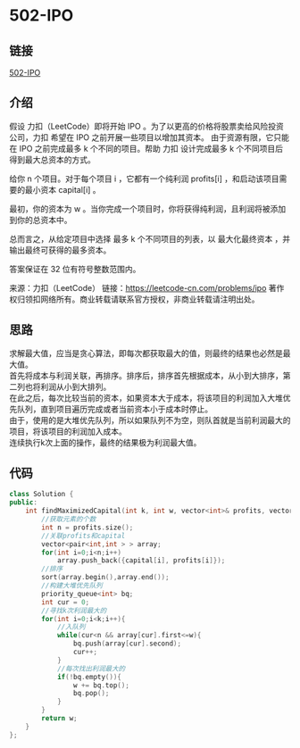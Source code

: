 # 502-IPO
## 链接
[502-IPO](https://leetcode-cn.com/problems/ipo/)
## 介绍
假设 力扣（LeetCode）即将开始 IPO 。为了以更高的价格将股票卖给风险投资公司，力扣 希望在 IPO 之前开展一些项目以增加其资本。 由于资源有限，它只能在 IPO 之前完成最多 k 个不同的项目。帮助 力扣 设计完成最多 k 个不同项目后得到最大总资本的方式。

给你 n 个项目。对于每个项目 i ，它都有一个纯利润 profits[i] ，和启动该项目需要的最小资本 capital[i] 。

最初，你的资本为 w 。当你完成一个项目时，你将获得纯利润，且利润将被添加到你的总资本中。

总而言之，从给定项目中选择 最多 k 个不同项目的列表，以 最大化最终资本 ，并输出最终可获得的最多资本。

答案保证在 32 位有符号整数范围内。

来源：力扣（LeetCode）
链接：https://leetcode-cn.com/problems/ipo
著作权归领扣网络所有。商业转载请联系官方授权，非商业转载请注明出处。
## 思路
求解最大值，应当是贪心算法，即每次都获取最大的值，则最终的结果也必然是最大值。  
首先将成本与利润关联，再排序。排序后，排序首先根据成本，从小到大排序，第二列也将利润从小到大排列。  
在此之后，每次比较当前的资本，如果资本大于成本，将该项目的利润加入大堆优先队列，直到项目遍历完成或者当前资本小于成本时停止。  
由于，使用的是大堆优先队列，所以如果队列不为空，则队首就是当前利润最大的项目，将该项目的利润加入成本。  
连续执行k次上面的操作，最终的结果极为利润最大值。  
## 代码
```c++
class Solution {
public:
    int findMaximizedCapital(int k, int w, vector<int>& profits, vector<int>& capital) {
        //获取元素的个数
        int n = profits.size();
        //关联profits和capital
        vector<pair<int,int > > array;
        for(int i=0;i<n;i++)
            array.push_back({capital[i], profits[i]});
        //排序
        sort(array.begin(),array.end());
        //构建大堆优先队列
        priority_queue<int> bq;
        int cur = 0;
        //寻找k次利润最大的
        for(int i=0;i<k;i++){
            //入队列
            while(cur<n && array[cur].first<=w){
                bq.push(array[cur].second);
                cur++;
            }
            //每次找出利润最大的
            if(!bq.empty()){
                w += bq.top();
                bq.pop();
            }
        }
        return w;
    }
};
```
